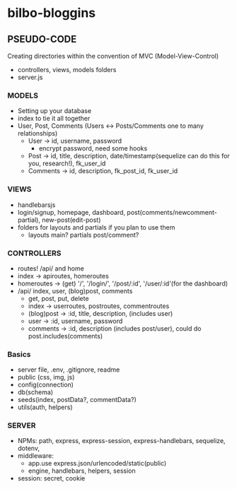 # bilbo-bloggins

## PSEUDO-CODE
Creating directories within the convention of MVC (Model-View-Control)
- controllers, views, models folders
- server.js
### MODELS
- Setting up your database
- index to tie it all together
- User, Post, Comments (Users <-> Posts/Comments one to many relationships)
    - User -> id, username, password
        - encrypt password, need some hooks
    - Post -> id, title, description, date/timestamp(sequelize can do this for you, research!), fk_user_id
    - Comments -> id, description, fk_post_id, fk_user_id
### VIEWS
- handlebarsjs
- login/signup, homepage, dashboard, post(comments/newcomment-partial), new-post(edit-post)
- folders for layouts and partials if you plan to use them
    - layouts main? partials post/comment?
### CONTROLLERS
- routes! /api/ and home
- index -> apiroutes, homeroutes
- homeroutes -> (get) '/', '/login/', '/post/:id', '/user/:id'(for the dashboard)
- /api/ index, user, (blog)post, comments
    - get, post, put, delete
    - index -> userroutes, postroutes, commentroutes
    - (blog)post -> :id, title, description, (includes user)
    - user -> :id, username, password
    - comments -> :id, description (includes post/user), could do post.includes(comments)
### Basics
- server file, .env, .gitignore, readme
- public (css, img, js)
- config(connection)
- db(schema)
- seeds(index, postData?, commentData?)
- utils(auth, helpers)
### SERVER
- NPMs: path, express, express-session, express-handlebars, sequelize, dotenv, 
- middleware: 
    - app.use express.json/urlencoded/static(public)
    - engine, handlebars, helpers, session
- session: secret, cookie